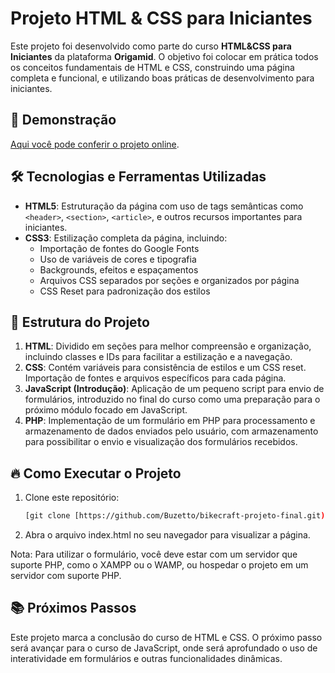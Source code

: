 # Projeto HTML & CSS para Iniciantes

Este projeto foi desenvolvido como parte do curso **HTML&CSS para Iniciantes** da plataforma **Origamid**. O objetivo foi colocar em prática todos os conceitos fundamentais de HTML e CSS, construindo uma página completa e funcional, e utilizando boas práticas de desenvolvimento para iniciantes.

## 🚀 Demonstração
[Aqui você pode conferir o projeto online](https://seu-dominio-verda-deiro.com).

## 🛠️ Tecnologias e Ferramentas Utilizadas

- **HTML5**: Estruturação da página com uso de tags semânticas como `<header>`, `<section>`, `<article>`, e outros recursos importantes para iniciantes.
- **CSS3**: Estilização completa da página, incluindo:
  - Importação de fontes do Google Fonts
  - Uso de variáveis de cores e tipografia
  - Backgrounds, efeitos e espaçamentos
  - Arquivos CSS separados por seções e organizados por página
  - CSS Reset para padronização dos estilos

## 📐 Estrutura do Projeto

1. **HTML**: Dividido em seções para melhor compreensão e organização, incluindo classes e IDs para facilitar a estilização e a navegação.
2. **CSS**: Contém variáveis para consistência de estilos e um CSS reset. Importação de fontes e arquivos específicos para cada página.
3. **JavaScript (Introdução)**: Aplicação de um pequeno script para envio de formulários, introduzido no final do curso como uma preparação para o próximo módulo focado em JavaScript.
4. **PHP**: Implementação de um formulário em PHP para processamento e armazenamento de dados enviados pelo usuário, com armazenamento para possibilitar o envio e visualização dos formulários recebidos.

## 🔥 Como Executar o Projeto

1. Clone este repositório:
   ```bash
   [git clone [https://github.com/Buzetto/bikecraft-projeto-final.git)]
   
2. Abra o arquivo index.html no seu navegador para visualizar a página.
   
Nota: Para utilizar o formulário, você deve estar com um servidor que suporte PHP, como o XAMPP ou o WAMP, ou hospedar o projeto em um servidor com suporte PHP.

## 📚 Próximos Passos

Este projeto marca a conclusão do curso de HTML e CSS. O próximo passo será avançar para o curso de JavaScript, onde será aprofundado o uso de interatividade em formulários e outras funcionalidades dinâmicas.
